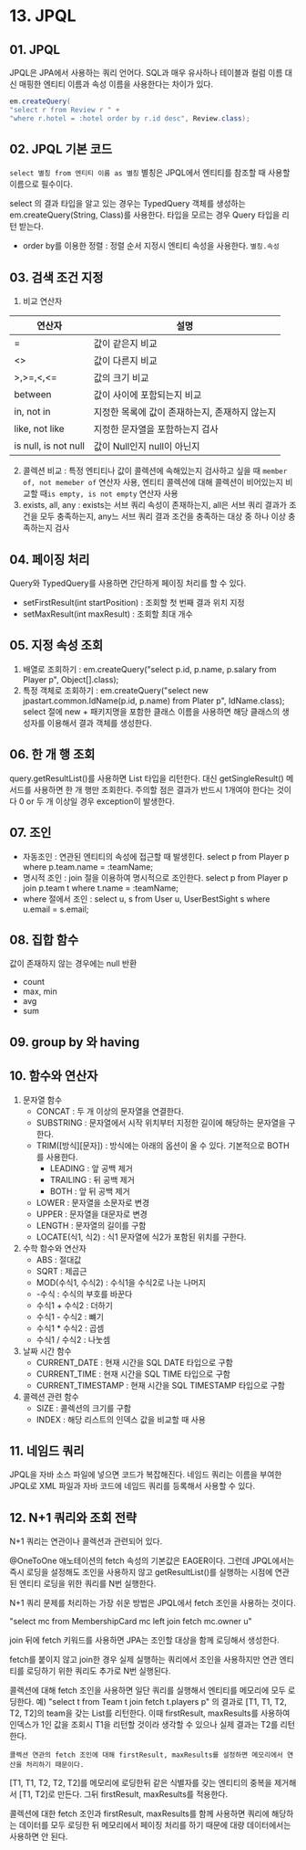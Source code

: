 # 13. JPQL
## 01. JPQL
JPQL은 JPA에서 사용하는 쿼리 언어다. SQL과 매우 유사하나 테이블과 컬럼 이름 대신 매핑한 엔티티 이름과 속성 이름을 사용한다는 차이가 있다.

```java
em.createQuery(
"select r from Review r " +
"where r.hotel = :hotel order by r.id desc", Review.class);
```

## 02. JPQL 기본 코드
`select 별칭 from 엔티티 이름 as 별칭` 별칭은 JPQL에서 엔티티를 참조할 때 사용할 이름으로 필수이다. 

select 의 결과 타입을 알고 있는 경우는 TypedQuery 객체를 생성하는 em.createQuery(String, Class)를 사용한다. 타입을 모르는 경우 Query 타입을 리턴 받는다.

* order by를 이용한 정렬 : 정렬 순서 지정시 엔티티 속성을 사용한다. `별칭.속성`

## 03. 검색 조건 지정
1. 비교 연산자

|연산자| 설명                         |
|---|----------------------------|
|=| 값이 같은지 비교                  |
|<>| 값이 다른지 비교                  |
|>,>=,<,<=| 값의 크기 비교                   |
|between| 값이 사이에 포함되는지 비교            |
|in, not in| 지정한 목록에 값이 존재하는지, 존재하지 않는지 |
|like, not like| 지정한 문자열을 포함하는지 검사          |
|is null, is not null| 값이 Null인지 null이 아닌지        |

2. 콜렉션 비교 : 특정 엔티티나 값이 콜렉션에 속해있는지 검사하고 싶을 때 `member of, not memeber of` 연산자 사용, 엔티티 콜렉션에 대해 콜렉션이 비어있는지 비교할 때`is empty, is not empty` 연산자 사용
3. exists, all, any : exists는 서브 쿼리 속성이 존재하는지, all은 서브 쿼리 결과가 조건을 모두 충족하는지, any느 서브 쿼리 결과 조건을 충족하는 대상 중 하나 이상 충족하는지 검사

## 04. 페이징 처리
Query와 TypedQuery를 사용하면 간단하게 페이징 처리를 할 수 있다. 
* setFirstResult(int startPosition) : 조회할 첫 번째 결과 위치 지정
* setMaxResult(int maxResult) : 조회할 최대 개수

## 05. 지정 속성 조회
1. 배열로 조회하기 : em.createQuery("select p.id, p.name, p.salary from Player p", Object[].class);
2. 특정 객체로 조회하기 : em.createQuery("select new jpastart.common.IdName(p.id, p.name) from Plater p", IdName.class); select 절에 new + 패키지명을 포함한 클래스 이름을 사용하면 해당 클래스의 생성자를 이용해서 결과 객체를 생성한다.

## 06. 한 개 행 조회
query.getResultList()를 사용하면 List 타입을 리턴한다. 대신 getSingleResult() 메서드를 사용하면 한 개 행만 조회한다. 주의할 점은 결과가 반드시 1개여야 한다는 것이다 0 or 두 개 이상일 경우 exception이 발생한다.

## 07. 조인
* 자동조인 : 연관된 엔티티의 속성에 접근할 때 발생힌다. select p from Player p where p.team.name = :teamName;
* 명시적 조인 : join 절을 이용하여 명시적으로 조인한다. select p from Player p join p.team t where t.name = :teamName;
* where 절에서 조인 : select u, s from User u, UserBestSight s where u.email = s.email;

## 08. 집합 함수
값이 존재하지 않는 경우에는 null 반환
* count
* max, min
* avg
* sum

## 09. group by 와 having

## 10. 함수와 연산자
1. 문자열 함수
   * CONCAT : 두 개 이상의 문자열을 연결한다.
   * SUBSTRING : 문자열에서 시작 위치부터 지정한 길이에 해당하는 문자열을 구한다.
   * TRIM([방식][문자]) : 방식에는 아래의 옵션이 올 수 있다. 기본적으로 BOTH를 사용한다.
     * LEADING : 앞 공백 제거
     * TRAILING : 뒤 공백 제거 
     * BOTH : 앞 뒤 공백 제거
   * LOWER : 문자열을 소문자로 변경
   * UPPER : 문자열을 대문자로 변경
   * LENGTH : 문자열의 길이를 구함
   * LOCATE(식1, 식2) : 식1 문자열에 식2가 포함된 위치를 구한다. 
2. 수학 함수와 연산자
   * ABS : 절대값
   * SQRT : 제곱근
   * MOD(수식1, 수식2) : 수식1을 수식2로 나눈 나머지
   * -수식 : 수식의 부호를 바꾼다
   * 수식1 + 수식2 : 더하기
   * 수식1 - 수식2 : 뺴기
   * 수식1 * 수식2 : 곱셈
   * 수식1 / 수식2 : 나눗셈
3. 날짜 시간 함수
   * CURRENT_DATE : 현재 시간을 SQL DATE 타입으로 구함
   * CURRENT_TIME : 현재 시간을 SQL TIME 타입으로 구함
   * CURRENT_TIMESTAMP : 현재 시간을 SQL TIMESTAMP 타입으로 구함
4. 콜렉션 관련 함수
   * SIZE : 콜렉션의 크기를 구함
   * INDEX : 해당 리스트의 인덱스 값을 비교할 때 사용

## 11. 네임드 쿼리
JPQL을 자바 소스 파일에 넣으면 코드가 복잡해진다. 네임드 쿼리는 이름을 부여한 JPQL로 XML 파일과 자바 코드에 네임드 쿼리를 등록해서 사용할 수 있다.

## 12. N+1 쿼리와 조회 전략
N+1 쿼리는 연관이나 콜렉션과 관련되어 있다. 

@OneToOne 애노테이션의 fetch 속성의 기본값은 EAGER이다. 그런데 JPQL에서는 즉시 로딩을 설정해도 조인을 사용하지 않고 getResultList()를 실행하는 시점에 연관된 엔티티 로딩을 위한 쿼리를 N번 실행한다.

N+1 쿼리 문제를 처리하는 가장 쉬운 방법은 JPQL에서 fetch 조인을 사용하는 것이다.

"select mc from MembershipCard mc left join fetch mc.owner u"

join 뒤에 fetch 키워드를 사용하면 JPA는 조인할 대상을 함께 로딩해서 생성한다. 

fetch를 붙이지 않고 join한 경우 실제 실행하는 쿼리에서 조인을 사용하지만 연관 엔티티를 로딩하기 위한 쿼리도 추가로 N번 실행된다.


콜렉션에 대해 fetch 조인을 사용하면 일단 쿼리를 실행해서 엔티티를 메모리에 모두 로딩한다. 예) "select t from Team t join fetch t.players p" 의 결과로 [T1, T1, T2, T2, T2]의 team을 갖는 List를 리턴한다. 이때 firstResult, maxResults를 사용하여 인덱스가 1인 값을 조회시 T1을 리턴할 것이라 생각할 수 있으나 실제 결과는 T2를 리턴한다.

`콜렉션 연관의 fetch 조인에 대해 firstResult, maxResults를 설정하면 메모리에서 연산을 처리하기 때문이다.`

[T1, T1, T2, T2, T2]를 메모리에 로딩한뒤 같은 식별자를 갖는 엔티티의 중복을 제거해서 [T1, T2]로 만든다. 그뒤 firstResult, maxResults를 적용한다. 

콜렉션에 대한 fetch 조인과 firstResult, maxResults를 함께 사용하면 쿼리에 해당하는 데이터를 모두 로딩한 뒤 메모리에서 페이징 처리를 하기 때문에 대량 데이터에서는 사용하면 안 된다.